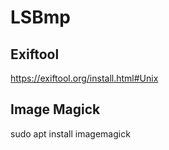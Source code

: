 # LSBmp

## Exiftool
https://exiftool.org/install.html#Unix

## Image Magick
sudo apt install imagemagick